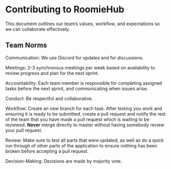 # Contributing to RoomieHub

This document outlines our team’s values, workflow, and expectations so we can collaborate effectively.

## Team Norms

Communication: We use Discord for updates and for discussions.

Meetings: 2-3 synchronous meetings per week based on availability to review progress and plan for the next sprint.

Accountability: Each team member is responsible for completing assigned tasks before the next sprint, and communicating when issues arise.

Conduct: Be respectful and collaborative.

Workflow: Create an new branch for each task. After testing you work and ensuring it is ready to be submitted, create a pull request and notify the rest of the team that you have made a pull request which is waiting to be reviewed. **Never** merge directly to master without having somebody review your pull request.

Review: Make sure to test all parts that were updated, as well as do a quick run through of other parts of the application to ensure nothing has been broken before accepting a pull request.

Decision-Making: Decisions are made by majority vote.
